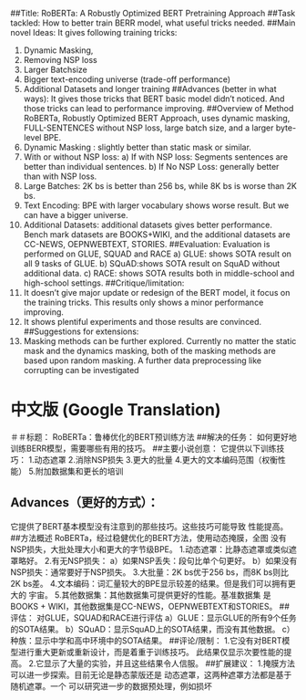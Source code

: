 ##Title:
RoBERTa: A Robustly Optimized BERT Pretraining Approach
##Task tackled:
How to better train BERR model, what useful tricks needed.
##Main novel Ideas:
It gives following training tricks:
1. Dynamic Masking,
2. Removing NSP loss
3. Larger Batchsize
4. Bigger text-encoding universe (trade-off performance)
5. Additional Datasets and longer training
##Advances (better in what ways):
It gives those tricks that BERT basic model didn’t noticed. And those tricks can lead to
performance improving.
##Overview of Method
RoBERTa, Robustly Optimized BERT Approach, uses dynamic masking, FULL-SENTENCES
without NSP loss, large batch size, and a larger byte-level BPE.
1. Dynamic Masking : slightly better than static mask or similar.
2. With or without NSP loss:
a) If with NSP loss: Segments sentences are better than individual sentences.
b) If No NSP Loss: generally better than with NSP loss.
3. Large Batches: 2K bs is better than 256 bs, while 8K bs is worse than 2K bs.
4. Text Encoding: BPE with larger vocabulary shows worse result. But we can have a bigger
universe.
5. Additional Datasets: additional datasets gives better performance. Bench mark datasets
are BOOKS+WIKI, and the additional datasets are CC-NEWS, OEPNWEBTEXT, STORIES.
##Evaluation:
Evaluation is performed on GLUE, SQUAD and RACE
a) GLUE: shows SOTA result on all 9 tasks of GLUE.
b) SQuAD:shows SOTA result on SquAD without additional data.
c) RACE: shows SOTA results both in middle-school and high-school settings.
##Critique/limitation:
1. It doesn’t give major update or redesign of the BERT model, it focus on the training tricks.
This results only shows a minor performance improving.
2. It shows plentiful experiments and those results are convinced.
##Suggestions for extensions:
1. Masking methods can be further explored. Currently no matter the static mask and the
dynamics masking, both of the masking methods are based upon random masking. A
further data preprocessing like corrupting can be investigated

# 中文版 (Google Translation)
＃＃标题：
RoBERTa：鲁棒优化的BERT预训练方法
##解决的任务：
如何更好地训练BERR模型，需要哪些有用的技巧。
##主要小说创意：
它提供以下训练技巧：
1.动态遮罩
2.消除NSP损失
3.更大的批量
4.更大的文本编码范围（权衡性能）
5.附加数据集和更长的培训
## Advances（更好的方式）：
它提供了BERT基本模型没有注意到的那些技巧。这些技巧可能导致
性能提高。
##方法概述
RoBERTa，经过稳健优化的BERT方法，使用动态掩膜，全图
没有NSP损失，大批处理大小和更大的字节级BPE。
1.动态遮罩：比静态遮罩或类似遮罩略好。
2.有无NSP损失：
a）如果NSP丢失：段句比单个句更好。
b）如果没有NSP损失：通常要好于NSP损失。
3.大批量：2K bs优于256 bs，而8K bs则比2K bs差。
4.文本编码：词汇量较大的BPE显示较差的结果。但是我们可以拥有更大的
宇宙。
5.其他数据集：其他数据集可提供更好的性能。基准数据集
是BOOKS + WIKI，其他数据集是CC-NEWS，OEPNWEBTEXT和STORIES。
##评估：
对GLUE，SQUAD和RACE进行评估
a）GLUE：显示GLUE的所有9个任务的SOTA结果。
b）SQuAD：显示SquAD上的SOTA结果，而没有其他数据。
c）种族：显示中学和高中环境中的SOTA结果。
##评论/限制：
1.它没有对BERT模型进行重大更新或重新设计，而是着重于训练技巧。
此结果仅显示次要性能的提高。
2.它显示了大量的实验，并且这些结果令人信服。
##扩展建议：
1.掩膜方法可以进一步探索。目前无论是静态蒙版还是
动态遮罩，这两种遮罩方法都是基于随机遮罩。一个
可以研究进一步的数据预处理，例如损坏